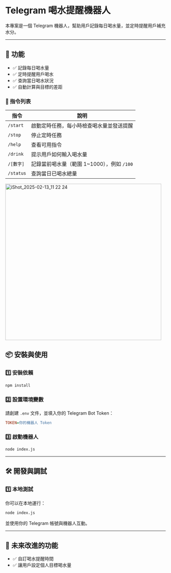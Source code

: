 # Telegram 喝水提醒機器人

本專案是一個 Telegram 機器人，幫助用戶記錄每日喝水量，並定時提醒用戶補充水分。

---

## 🚀 功能

- ✅ 記錄每日喝水量
- ✅ 定時提醒用戶喝水
- ✅ 查詢當日喝水狀況
- ✅ 自動計算與目標的差距

### 📝 指令列表
| 指令        | 說明 |
|------------|--------------------------------|
| `/start`   | 啟動定時任務，每小時檢查喝水量並發送提醒 |
| `/stop`    | 停止定時任務 |
| `/help`    | 查看可用指令 |
| `/drink`   | 提示用戶如何輸入喝水量 |
| `/[數字]`  | 記錄當前喝水量（範圍 1~1000），例如 `/100` |
| `/status`  | 查詢當日已喝水總量 |

<img width="490" alt="iShot_2025-02-13_11 22 24" src="https://github.com/user-attachments/assets/ac893eac-ed83-46f1-8a7c-a4911b050bbe" />

## 📦 安裝與使用

### 1️⃣ 安裝依賴
```sh
npm install
```

### 2️⃣ 設置環境變數

請創建 `.env` 文件，並填入你的 Telegram Bot Token：

```ini
TOKEN=你的機器人 Token
```

### 3️⃣ 啟動機器人
```sh
node index.js
```

---

## 🛠 開發與調試

### 1️⃣ 本地測試
你可以在本地運行：
```sh
node index.js
```
並使用你的 Telegram 帳號與機器人互動。

---

## 📝 未來改進的功能

- ✅ 自訂喝水提醒時間
- ✅ 讓用戶設定個人目標喝水量

